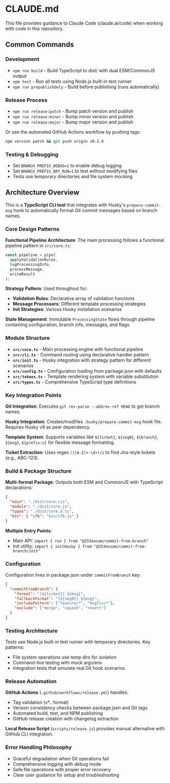 # CLAUDE.md

This file provides guidance to Claude Code (claude.ai/code) when working with code in this repository.

## Common Commands

### Development

- `npm run build` - Build TypeScript to dist/ with dual ESM/CommonJS output
- `npm test` - Run all tests using Node.js built-in test runner
- `npm run prepublishOnly` - Build before publishing (runs automatically)

### Release Process

- `npm run release:patch` - Bump patch version and publish
- `npm run release:minor` - Bump minor version and publish
- `npm run release:major` - Bump major version and publish

Or use the automated GitHub Actions workflow by pushing tags:

```bash
npm version patch && git push origin v0.2.4
```

### Testing & Debugging

- Set `BRANCH_PREFIX_DEBUG=1` to enable debug logging
- Set `BRANCH_PREFIX_DRY_RUN=1` to test without modifying files
- Tests use temporary directories and file system mocking

## Architecture Overview

This is a **TypeScript CLI tool** that integrates with Husky's `prepare-commit-msg` hook to automatically format Git commit messages based on branch names.

### Core Design Patterns

**Functional Pipeline Architecture**: The main processing follows a functional pipeline pattern in `src/core.ts`:

```typescript
const pipeline = pipe(
  applyValidationRules,
  logProcessingInfo,
  processMessage,
  writeResult
);
```

**Strategy Pattern**: Used throughout for:

- **Validation Rules**: Declarative array of validation functions
- **Message Processors**: Different template processing strategies
- **Init Strategies**: Various Husky installation scenarios

**State Management**: Immutable `ProcessingState` flows through pipeline containing configuration, branch info, messages, and flags.

### Module Structure

- **`src/core.ts`** - Main processing engine with functional pipeline
- **`src/cli.ts`** - Command routing using declarative handler pattern
- **`src/init.ts`** - Husky integration with strategy pattern for different scenarios
- **`src/config.ts`** - Configuration loading from package.json with defaults
- **`src/tokens.ts`** - Template rendering system with variable substitution
- **`src/types.ts`** - Comprehensive TypeScript type definitions

### Key Integration Points

**Git Integration**: Executes `git rev-parse --abbrev-ref HEAD` to get branch names.

**Husky Integration**: Creates/modifies `.husky/prepare-commit-msg` hook file. Requires Husky v9 as peer dependency.

**Template System**: Supports variables like `${ticket}`, `${seg0}`, `${branch}`, `${msg}`, `${prefix:n}` for flexible message formatting.

**Ticket Extraction**: Uses regex `/([A-Z]+-\d+)/i` to find Jira-style tickets (e.g., ABC-123).

### Build & Package Structure

**Multi-format Package**: Outputs both ESM and CommonJS with TypeScript declarations:

```json
{
  "main": "./dist/core.cjs",
  "module": "./dist/core.js",
  "types": "./dist/core.d.ts",
  "bin": { "cfb": "bin/cfb.js" }
}
```

**Multiple Entry Points**:

- Main API: `import { run } from "@253eosam/commit-from-branch"`
- Init utility: `import { initHusky } from "@253eosam/commit-from-branch/init"`

### Configuration

Configuration lives in package.json under `commitFromBranch` key:

```json
{
  "commitFromBranch": {
    "format": "[${ticket}] ${msg}",
    "fallbackFormat": "[${seg0}] ${msg}",
    "includePattern": ["feature/*", "bugfix/*"],
    "exclude": ["merge", "squash", "revert"]
  }
}
```

### Testing Architecture

Tests use Node.js built-in test runner with temporary directories. Key patterns:

- File system operations use temp dirs for isolation
- Command-line testing with mock argv/env
- Integration tests that simulate real Git hook scenarios

### Release Automation

**GitHub Actions** (`.github/workflows/release.yml`) handles:

- Tag validation (v*.*.* format)
- Version consistency checks between package.json and Git tags
- Automated build, test, and NPM publishing
- GitHub release creation with changelog extraction

**Local Release Script** (`scripts/release.js`) provides manual alternative with GitHub CLI integration.

### Error Handling Philosophy

- Graceful degradation when Git operations fail
- Comprehensive logging with debug mode
- Safe file operations with proper error recovery
- Clear user guidance for setup and troubleshooting